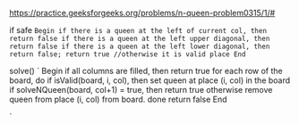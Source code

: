 https://practice.geeksforgeeks.org/problems/n-queen-problem0315/1/#




if safe
`
Begin
   if there is a queen at the left of current col, then
      return false
   if there is a queen at the left upper diagonal, then
      return false
   if there is a queen at the left lower diagonal, then
      return false;
   return true //otherwise it is valid place
End
`


solve()
`
Begin
   if all columns are filled, then
      return true
   for each row of the board, do
      if isValid(board, i, col), then
         set queen at place (i, col) in the board
         if solveNQueen(board, col+1) = true, then
            return true
         otherwise remove queen from place (i, col) from board.
   done
   return false
End

`
